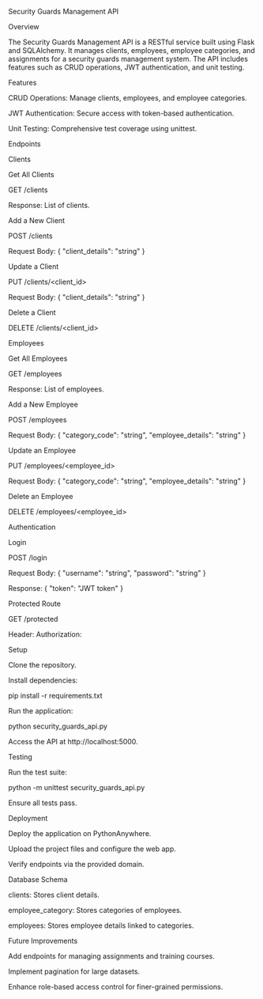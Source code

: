 Security Guards Management API

Overview

The Security Guards Management API is a RESTful service built using Flask and SQLAlchemy. It manages clients, employees, employee categories, and assignments for a security guards management system. The API includes features such as CRUD operations, JWT authentication, and unit testing.

Features

CRUD Operations: Manage clients, employees, and employee categories.

JWT Authentication: Secure access with token-based authentication.

Unit Testing: Comprehensive test coverage using unittest.

Endpoints

Clients

Get All Clients

GET /clients

Response: List of clients.

Add a New Client

POST /clients

Request Body: { "client_details": "string" }

Update a Client

PUT /clients/<client_id>

Request Body: { "client_details": "string" }

Delete a Client

DELETE /clients/<client_id>

Employees

Get All Employees

GET /employees

Response: List of employees.

Add a New Employee

POST /employees

Request Body: { "category_code": "string", "employee_details": "string" }

Update an Employee

PUT /employees/<employee_id>

Request Body: { "category_code": "string", "employee_details": "string" }

Delete an Employee

DELETE /employees/<employee_id>

Authentication

Login

POST /login

Request Body: { "username": "string", "password": "string" }

Response: { "token": "JWT token" }

Protected Route

GET /protected

Header: Authorization: <JWT token>

Setup

Clone the repository.

Install dependencies:

pip install -r requirements.txt

Run the application:

python security_guards_api.py

Access the API at http://localhost:5000.

Testing

Run the test suite:

python -m unittest security_guards_api.py

Ensure all tests pass.

Deployment

Deploy the application on PythonAnywhere.

Upload the project files and configure the web app.

Verify endpoints via the provided domain.

Database Schema

clients: Stores client details.

employee_category: Stores categories of employees.

employees: Stores employee details linked to categories.

Future Improvements

Add endpoints for managing assignments and training courses.

Implement pagination for large datasets.

Enhance role-based access control for finer-grained permissions.


